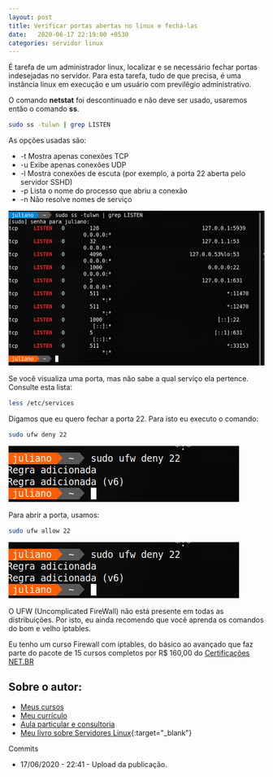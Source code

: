 ```yaml
---
layout: post
title: Verificar portas abertas no linux e fechá-las
date:   2020-06-17 22:19:00 +0530
categories: servidor linux
---
```


É tarefa de um administrador linux, localizar e se necessário fechar portas indesejadas no servidor. Para esta tarefa, tudo de que precisa, é uma instância linux em execução e um usuário com previlêgio administrativo.

O comando **netstat** foi descontinuado e não deve ser usado, usaremos então o comando **ss**. 

```bash
sudo ss -tulwn | grep LISTEN
```

As opções usadas são:

- -t Mostra apenas conexões TCP 
- -u Exibe apenas conexões UDP
- -l Mostra conexões de escuta (por exemplo, a porta 22 aberta pelo servidor SSHD)
- -p Lista o nome do processo que abriu a conexão
- -n Não resolve nomes de serviço

![portas](/images/portas.png)

Se você visualiza uma porta, mas não sabe a qual serviço ela pertence. Consulte esta lista:

```bash
less /etc/services
```

Digamos que eu quero fechar a porta 22. Para isto eu executo o comando:

```bash
sudo ufw deny 22
```

![ufw](/images/ufw.png)

Para abrir a porta, usamos:

```bash
sudo ufw allow 22
```

![ufwallow](/images/ufw.png)

O UFW (Uncomplicated FireWall) não está presente em todas as distribuições. Por isto, eu ainda recomendo que você aprenda os comandos do bom e velho iptables.

Eu tenho um curso Firewall com iptables, do básico ao avançado que faz parte do pacote de 15 cursos completos por R$ 160,00 do [Certificações NET.BR](https://true.certificacoes.net.br/linuxltc1/enrol/index.php?id=20)

 ## Sobre o autor:
- [Meus cursos](https://profjulianoramos.github.io/cursos/)
- [Meu currículo](https://profjulianoramos.github.io/curriculo/)
- [Aula particular e consultoria](https://profjulianoramos.github.io/consultoria/)
- [Meu livro sobre Servidores Linux](https://www.casadocodigo.com.br/products/livro-admin-linux?_pos=1&_sid=d71091948&_ss=r){:target="_blank"}


Commits
- 17/06/2020 - 22:41 - Upload da publicação.